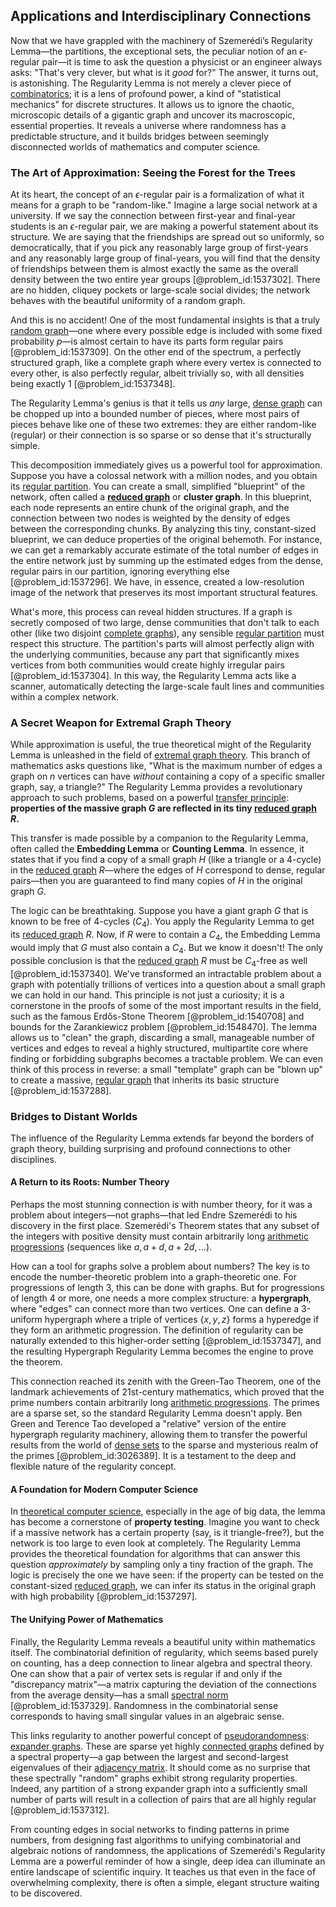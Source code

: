 ## Applications and Interdisciplinary Connections

Now that we have grappled with the machinery of Szemerédi’s Regularity Lemma—the partitions, the exceptional sets, the peculiar notion of an $\epsilon$-regular pair—it is time to ask the question a physicist or an engineer always asks: "That's very clever, but what is it *good* for?" The answer, it turns out, is astonishing. The Regularity Lemma is not merely a clever piece of [combinatorics](@article_id:143849); it is a lens of profound power, a kind of "statistical mechanics" for discrete structures. It allows us to ignore the chaotic, microscopic details of a gigantic graph and uncover its macroscopic, essential properties. It reveals a universe where randomness has a predictable structure, and it builds bridges between seemingly disconnected worlds of mathematics and computer science.

### The Art of Approximation: Seeing the Forest for the Trees

At its heart, the concept of an $\epsilon$-regular pair is a formalization of what it means for a graph to be "random-like." Imagine a large social network at a university. If we say the connection between first-year and final-year students is an $\epsilon$-regular pair, we are making a powerful statement about its structure. We are saying that the friendships are spread out so uniformly, so democratically, that if you pick any reasonably large group of first-years and any reasonably large group of final-years, you will find that the density of friendships between them is almost exactly the same as the overall density between the two entire year groups [@problem_id:1537302]. There are no hidden, cliquey pockets or large-scale social divides; the network behaves with the beautiful uniformity of a random graph.

And this is no accident! One of the most fundamental insights is that a truly [random graph](@article_id:265907)—one where every possible edge is included with some fixed probability $p$—is almost certain to have its parts form regular pairs [@problem_id:1537309]. On the other end of the spectrum, a perfectly structured graph, like a complete graph where every vertex is connected to every other, is also perfectly regular, albeit trivially so, with all densities being exactly 1 [@problem_id:1537348].

The Regularity Lemma's genius is that it tells us *any* large, [dense graph](@article_id:634359) can be chopped up into a bounded number of pieces, where most pairs of pieces behave like one of these two extremes: they are either random-like (regular) or their connection is so sparse or so dense that it's structurally simple.

This decomposition immediately gives us a powerful tool for approximation. Suppose you have a colossal network with a million nodes, and you obtain its [regular partition](@article_id:262200). You can create a small, simplified "blueprint" of the network, often called a **[reduced graph](@article_id:274491)** or **cluster graph**. In this blueprint, each node represents an entire chunk of the original graph, and the connection between two nodes is weighted by the density of edges between the corresponding chunks. By analyzing this tiny, constant-sized blueprint, we can deduce properties of the original behemoth. For instance, we can get a remarkably accurate estimate of the total number of edges in the entire network just by summing up the estimated edges from the dense, regular pairs in our partition, ignoring everything else [@problem_id:1537296]. We have, in essence, created a low-resolution image of the network that preserves its most important structural features.

What's more, this process can reveal hidden structures. If a graph is secretly composed of two large, dense communities that don't talk to each other (like two disjoint [complete graphs](@article_id:265989)), any sensible [regular partition](@article_id:262200) must respect this structure. The partition's parts will almost perfectly align with the underlying communities, because any part that significantly mixes vertices from both communities would create highly irregular pairs [@problem_id:1537304]. In this way, the Regularity Lemma acts like a scanner, automatically detecting the large-scale fault lines and communities within a complex network.

### A Secret Weapon for Extremal Graph Theory

While approximation is useful, the true theoretical might of the Regularity Lemma is unleashed in the field of [extremal graph theory](@article_id:274640). This branch of mathematics asks questions like, "What is the maximum number of edges a graph on $n$ vertices can have *without* containing a copy of a specific smaller graph, say, a triangle?" The Regularity Lemma provides a revolutionary approach to such problems, based on a powerful [transfer principle](@article_id:636366): **properties of the massive graph $G$ are reflected in its tiny [reduced graph](@article_id:274491) $R$.**

This transfer is made possible by a companion to the Regularity Lemma, often called the **Embedding Lemma** or **Counting Lemma**. In essence, it states that if you find a copy of a small graph $H$ (like a triangle or a 4-cycle) in the [reduced graph](@article_id:274491) $R$—where the edges of $H$ correspond to dense, regular pairs—then you are guaranteed to find many copies of $H$ in the original graph $G$.

The logic can be breathtaking. Suppose you have a giant graph $G$ that is known to be free of 4-cycles ($C_4$). You apply the Regularity Lemma to get its [reduced graph](@article_id:274491) $R$. Now, if $R$ were to contain a $C_4$, the Embedding Lemma would imply that $G$ must also contain a $C_4$. But we know it doesn't! The only possible conclusion is that the [reduced graph](@article_id:274491) $R$ must be $C_4$-free as well [@problem_id:1537340]. We've transformed an intractable problem about a graph with potentially trillions of vertices into a question about a small graph we can hold in our hand. This principle is not just a curiosity; it is a cornerstone in the proofs of some of the most important results in the field, such as the famous Erdős-Stone Theorem [@problem_id:1540708] and bounds for the Zarankiewicz problem [@problem_id:1548470]. The lemma allows us to "clean" the graph, discarding a small, manageable number of vertices and edges to reveal a highly structured, multipartite core where finding or forbidding subgraphs becomes a tractable problem. We can even think of this process in reverse: a small "template" graph can be "blown up" to create a massive, [regular graph](@article_id:265383) that inherits its basic structure [@problem_id:1537288].

### Bridges to Distant Worlds

The influence of the Regularity Lemma extends far beyond the borders of graph theory, building surprising and profound connections to other disciplines.

#### A Return to its Roots: Number Theory

Perhaps the most stunning connection is with number theory, for it was a problem about integers—not graphs—that led Endre Szemerédi to his discovery in the first place. Szemerédi's Theorem states that any subset of the integers with positive density must contain arbitrarily long [arithmetic progressions](@article_id:191648) (sequences like $a, a+d, a+2d, \dots$).

How can a tool for graphs solve a problem about numbers? The key is to encode the number-theoretic problem into a graph-theoretic one. For progressions of length 3, this can be done with graphs. But for progressions of length 4 or more, one needs a more complex structure: a **hypergraph**, where "edges" can connect more than two vertices. One can define a 3-uniform hypergraph where a triple of vertices $\{x, y, z\}$ forms a hyperedge if they form an arithmetic progression. The definition of regularity can be naturally extended to this higher-order setting [@problem_id:1537347], and the resulting Hypergraph Regularity Lemma becomes the engine to prove the theorem.

This connection reached its zenith with the Green-Tao Theorem, one of the landmark achievements of 21st-century mathematics, which proved that the prime numbers contain arbitrarily long [arithmetic progressions](@article_id:191648). The primes are a sparse set, so the standard Regularity Lemma doesn't apply. Ben Green and Terence Tao developed a "relative" version of the entire hypergraph regularity machinery, allowing them to transfer the powerful results from the world of [dense sets](@article_id:146563) to the sparse and mysterious realm of the primes [@problem_id:3026389]. It is a testament to the deep and flexible nature of the regularity concept.

#### A Foundation for Modern Computer Science

In [theoretical computer science](@article_id:262639), especially in the age of big data, the lemma has become a cornerstone of **property testing**. Imagine you want to check if a massive network has a certain property (say, is it triangle-free?), but the network is too large to even look at completely. The Regularity Lemma provides the theoretical foundation for algorithms that can answer this question *approximately* by sampling only a tiny fraction of the graph. The logic is precisely the one we have seen: if the property can be tested on the constant-sized [reduced graph](@article_id:274491), we can infer its status in the original graph with high probability [@problem_id:1537297].

#### The Unifying Power of Mathematics

Finally, the Regularity Lemma reveals a beautiful unity within mathematics itself. The combinatorial definition of regularity, which seems based purely on counting, has a deep connection to linear algebra and spectral theory. One can show that a pair of vertex sets is regular if and only if the "discrepancy matrix"—a matrix capturing the deviation of the connections from the average density—has a small [spectral norm](@article_id:142597) [@problem_id:1537329]. Randomness in the combinatorial sense corresponds to having small singular values in an algebraic sense.

This links regularity to another powerful concept of [pseudorandomness](@article_id:264444): [expander graphs](@article_id:141319). These are sparse yet highly [connected graphs](@article_id:264291) defined by a spectral property—a gap between the largest and second-largest eigenvalues of their [adjacency matrix](@article_id:150516). It should come as no surprise that these spectrally "random" graphs exhibit strong regularity properties. Indeed, any partition of a strong expander graph into a sufficiently small number of parts will result in a collection of pairs that are all highly regular [@problem_id:1537312].

From counting edges in social networks to finding patterns in prime numbers, from designing fast algorithms to unifying combinatorial and algebraic notions of randomness, the applications of Szemerédi's Regularity Lemma are a powerful reminder of how a single, deep idea can illuminate an entire landscape of scientific inquiry. It teaches us that even in the face of overwhelming complexity, there is often a simple, elegant structure waiting to be discovered.